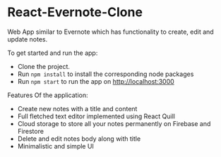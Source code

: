 # React-Evernote-Clone
Web App similar to Evernote which has functionality to create, edit and update notes.

To get started and run the app:

- Clone the project.
- Run `npm install` to install the corresponding node packages
- Run `npm start` to run the app on [http://localhost:3000](http://localhost:3000)

Features Of the application:

- Create new notes with a title and content
- Full fletched text editor implemented using React Quill
- Cloud storage to store all your notes permanently on Firebase and Firestore
- Delete and edit notes body along with title
- Minimalistic and simple UI

